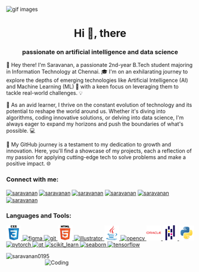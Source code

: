 
![gif images](https://github.com/saravanan0195/saravanan0195/assets/141270199/f7b24753-8646-4265-aea9-1bd8a00f164c)

<h1 align="center">Hi 👋, there</h1>
<h3 align="center">passionate on artificial intelligence and data science</h3>


👋 Hey there! I'm Saravanan, a passionate 2nd-year B.Tech student majoring in Information Technology at Chennai. 🎓 I'm on an exhilarating journey to explore the depths of emerging technologies like Artificial Intelligence (AI) and Machine Learning (ML) 🤖 with a keen focus on leveraging them to tackle real-world challenges. 💡

🌟 As an avid learner, I thrive on the constant evolution of technology and its potential to reshape the world around us. Whether it's diving into algorithms, coding innovative solutions, or delving into data science, I'm always eager to expand my horizons and push the boundaries of what's possible. 💻

🚀 My GitHub journey is a testament to my dedication to growth and innovation. Here, you'll find a showcase of my projects, each a reflection of my passion for applying cutting-edge tech to solve problems and make a positive impact. 🌐




<h3 align="left">Connect with me:</h3>
<p align="left">
<a href="https://codepen.io/saravanan" target="blank"><img align="center" src="https://raw.githubusercontent.com/rahuldkjain/github-profile-readme-generator/master/src/images/icons/Social/codepen.svg" alt="saravanan" height="30" width="40" /></a>
<a href="https://linkedin.com/in/saravanan" target="blank"><img align="center" src="https://raw.githubusercontent.com/rahuldkjain/github-profile-readme-generator/master/src/images/icons/Social/linked-in-alt.svg" alt="saravanan" height="30" width="40" /></a>
<a href="https://stackoverflow.com/users/saravanan" target="blank"><img align="center" src="https://raw.githubusercontent.com/rahuldkjain/github-profile-readme-generator/master/src/images/icons/Social/stack-overflow.svg" alt="saravanan" height="30" width="40" /></a>
<a href="https://www.hackerrank.com/saravanan" target="blank"><img align="center" src="https://raw.githubusercontent.com/rahuldkjain/github-profile-readme-generator/master/src/images/icons/Social/hackerrank.svg" alt="saravanan" height="30" width="40" /></a>
<a href="https://www.leetcode.com/saravanan" target="blank"><img align="center" src="https://raw.githubusercontent.com/rahuldkjain/github-profile-readme-generator/master/src/images/icons/Social/leet-code.svg" alt="saravanan" height="30" width="40" /></a>
<a href="https://discord.gg/saravanan" target="blank"><img align="center" src="https://raw.githubusercontent.com/rahuldkjain/github-profile-readme-generator/master/src/images/icons/Social/discord.svg" alt="saravanan" height="30" width="40" /></a>
</p>

<h3 align="left">Languages and Tools:</h3>
<p align="left"> <a href="https://www.w3schools.com/css/" target="_blank" rel="noreferrer"> <img src="https://raw.githubusercontent.com/devicons/devicon/master/icons/css3/css3-original-wordmark.svg" alt="css3" width="40" height="40"/> </a> <a href="https://www.figma.com/" target="_blank" rel="noreferrer"> <img src="https://www.vectorlogo.zone/logos/figma/figma-icon.svg" alt="figma" width="40" height="40"/> </a> <a href="https://git-scm.com/" target="_blank" rel="noreferrer"> <img src="https://www.vectorlogo.zone/logos/git-scm/git-scm-icon.svg" alt="git" width="40" height="40"/> </a> <a href="https://www.w3.org/html/" target="_blank" rel="noreferrer"> <img src="https://raw.githubusercontent.com/devicons/devicon/master/icons/html5/html5-original-wordmark.svg" alt="html5" width="40" height="40"/> </a> <a href="https://www.adobe.com/in/products/illustrator.html" target="_blank" rel="noreferrer"> <img src="https://www.vectorlogo.zone/logos/adobe_illustrator/adobe_illustrator-icon.svg" alt="illustrator" width="40" height="40"/> </a> <a href="https://www.java.com" target="_blank" rel="noreferrer"> <img src="https://raw.githubusercontent.com/devicons/devicon/master/icons/java/java-original.svg" alt="java" width="40" height="40"/> </a> <a href="https://opencv.org/" target="_blank" rel="noreferrer"> <img src="https://www.vectorlogo.zone/logos/opencv/opencv-icon.svg" alt="opencv" width="40" height="40"/> </a> <a href="https://www.oracle.com/" target="_blank" rel="noreferrer"> <img src="https://raw.githubusercontent.com/devicons/devicon/master/icons/oracle/oracle-original.svg" alt="oracle" width="40" height="40"/> </a> <a href="https://pandas.pydata.org/" target="_blank" rel="noreferrer"> <img src="https://raw.githubusercontent.com/devicons/devicon/2ae2a900d2f041da66e950e4d48052658d850630/icons/pandas/pandas-original.svg" alt="pandas" width="40" height="40"/> </a> <a href="https://www.python.org" target="_blank" rel="noreferrer"> <img src="https://raw.githubusercontent.com/devicons/devicon/master/icons/python/python-original.svg" alt="python" width="40" height="40"/> </a> <a href="https://pytorch.org/" target="_blank" rel="noreferrer"> <img src="https://www.vectorlogo.zone/logos/pytorch/pytorch-icon.svg" alt="pytorch" width="40" height="40"/> </a> <a href="https://www.qt.io/" target="_blank" rel="noreferrer"> <img src="https://upload.wikimedia.org/wikipedia/commons/0/0b/Qt_logo_2016.svg" alt="qt" width="40" height="40"/> </a> <a href="https://scikit-learn.org/" target="_blank" rel="noreferrer"> <img src="https://upload.wikimedia.org/wikipedia/commons/0/05/Scikit_learn_logo_small.svg" alt="scikit_learn" width="40" height="40"/> </a> <a href="https://seaborn.pydata.org/" target="_blank" rel="noreferrer"> <img src="https://seaborn.pydata.org/_images/logo-mark-lightbg.svg" alt="seaborn" width="40" height="40"/> </a> <a href="https://www.tensorflow.org" target="_blank" rel="noreferrer"> <img src="https://www.vectorlogo.zone/logos/tensorflow/tensorflow-icon.svg" alt="tensorflow" width="40" height="40"/> </a> </p>

<p><img align="left" src="https://github-readme-stats.vercel.app/api/top-langs?username=saravanan0195&show_icons=true&locale=en&layout=compact" alt="saravanan0195" /></p>

<img align="right" alt="Coding" width="400" src="https://media0.giphy.com/media/v1.Y2lkPTc5MGI3NjExYjQ0bmxhNTIzZmV2cTRmNGM1anUwbmRhOW43bzZoa2g4OXh3Z3hqciZlcD12MV9pbnRlcm5hbF9naWZfYnlfaWQmY3Q9Zw/3KQFqhgLN9ngkYr0qS/giphy.gif">

